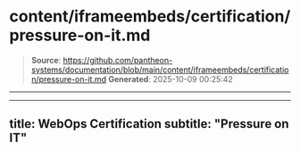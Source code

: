 # content/iframeembeds/certification/pressure-on-it.md

> **Source**: https://github.com/pantheon-systems/documentation/blob/main/content/iframeembeds/certification/pressure-on-it.md
> **Generated**: 2025-10-09 00:25:42

---

---
title: WebOps Certification
subtitle: "Pressure on IT"
---

<Partial file="certification-guide/pressure-on-it.md" />
